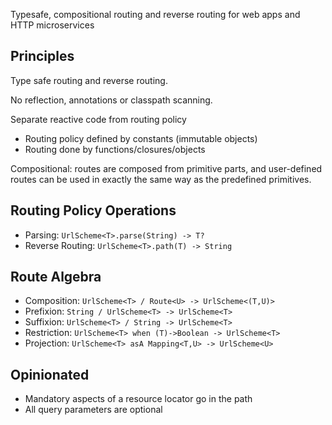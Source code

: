 Typesafe, compositional routing and reverse routing for web apps and HTTP microservices


## Principles

Type safe routing and reverse routing.

No reflection, annotations or classpath scanning.

Separate reactive code from routing policy

* Routing policy defined by constants (immutable objects)
* Routing done by functions/closures/objects

Compositional: routes are composed from primitive parts, and user-defined routes can be used in exactly the same way as the predefined primitives.


## Routing Policy Operations

* Parsing: `UrlScheme<T>.parse(String) -> T?`
* Reverse Routing: `UrlScheme<T>.path(T) -> String`


## Route Algebra

* Composition: `UrlScheme<T> / Route<U> -> UrlScheme<(T,U)>`
* Prefixion: `String / UrlScheme<T> -> UrlScheme<T>`
* Suffixion: `UrlScheme<T> / String -> UrlScheme<T>`
* Restriction: `UrlScheme<T> when (T)->Boolean -> UrlScheme<T>`
* Projection: `UrlScheme<T> asA Mapping<T,U> -> UrlScheme<U>` 


## Opinionated

* Mandatory aspects of a resource locator go in the path
* All query parameters are optional

